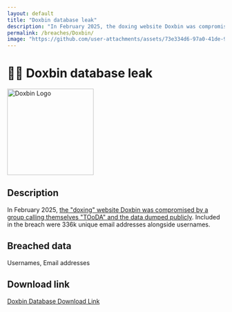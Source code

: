 ```yaml
---
layout: default
title: "Doxbin database leak"
description: "In February 2025, the doxing website Doxbin was compromised by a group calling themselves TOoDA and the data dumped publicly. Included in the breach were 336k unique email addresses alongside usernames."
permalink: /breaches/Doxbin/
image: "https://github.com/user-attachments/assets/73e334d6-97a0-41de-98a9-2adad14bba42"
---
```


# 🕵️‍♂️ Doxbin database leak

<img src="https://github.com/user-attachments/assets/73e334d6-97a0-41de-98a9-2adad14bba42" alt="Doxbin Logo" width="200" height="200">

## Description

In February 2025, <a href="https://twitter.com/troyhunt/status/1681163196110098432">the "doxing" website Doxbin was compromised by a group calling themselves "TOoDA" and the data dumped publicly</a>. Included in the breach were 336k unique email addresses alongside usernames.

## Breached data

Usernames, Email addresses

## Download link

[Doxbin Database Download Link](https://buzzheavier.com/2vxazxlp7j7d)
